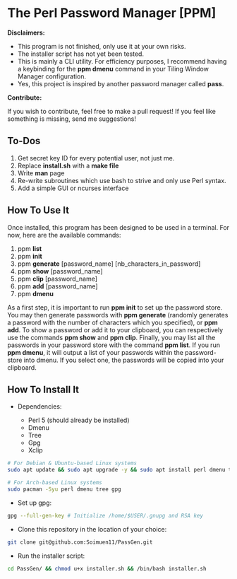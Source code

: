 # The Perl Password Manager [PPM]

**Disclaimers:**

+ This program is not finished, only use it at your own risks.
+ The installer script has not yet been tested.
+ This is mainly a CLI utility. For efficiency purposes, I recommend having a
  keybinding for the **ppm dmenu** command in your Tiling Window Manager
  configuration.
+ Yes, this project is inspired by another password manager called **pass**.

**Contribute:**

If you wish to contribute, feel free to make a pull request! If
you feel like something is missing, send me suggestions!

## To-Dos

1. Get secret key ID for every potential user, not just me.
2. Replace **install.sh** with a **make file**
3. Write **man** page
4. Re-write subroutines which use bash to strive and only use Perl syntax.
5. Add a simple GUI or ncurses interface

## How To Use It

Once installed, this program has been designed to be used in a terminal. For
now, here are the available commands:

1. ppm **list**
2. ppm **init**
3. ppm **generate** [password_name] [nb_characters_in_password]
4. ppm **show** [password_name]
5. ppm **clip** [password_name]
6. ppm **add** [password_name]
7. ppm **dmenu**

As a first step, it is important to run **ppm init** to set up the password
store. You may then generate passwords with **ppm generate** (randomly
generates a password with the number of characters which you specified), or
**ppm add**. To show a password or add it to your clipboard, you can
respectively use the commands **ppm show** and **ppm clip**. Finally, you may
list all the passwords in your password store with the command **ppm list**.
If you run **ppm dmenu**, it will output a list of your passwords within the
password-store into dmenu. If you select one, the passwords will be copied into
your clipboard.

## How To Install It

+ Dependencies:

	- Perl 5 (should already be installed)
	- Dmenu
	- Tree
	- Gpg
	- Xclip

```bash
# For Debian & Ubuntu-based Linux systems
sudo apt update && sudo apt upgrade -y && sudo apt install perl dmenu tree gpg

# For Arch-based Linux systems
sudo pacman -Syu perl dmenu tree gpg
```

+ Set up gpg:

```bash
gpg --full-gen-key # Initialize /home/$USER/.gnupg and RSA key
```

+ Clone this repository in the location of your choice:

```bash
git clone git@github.com:Soimuen11/PassGen.git
```

+ Run the installer script:

```bash
cd PassGen/ && chmod u+x installer.sh && /bin/bash installer.sh
```
